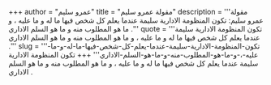 +++
author = "عمرو سليم"
title = "مقولة عمرو سليم"
description = '''مقولة عمرو سليم: تكون المنظومة الادارية سليمة عندما يعلم كل شخص فيها ما له و ما عليه ، و ما هو المطلوب منه و ما هو السلم الاداري .'''
quote = '''تكون المنظومة الادارية سليمة عندما يعلم كل شخص فيها ما له و ما عليه ، و ما هو المطلوب منه و ما هو السلم الاداري .'''
slug = '''تكون-المنظومة-الادارية-سليمة-عندما-يعلم-كل-شخص-فيها-ما-له-و-ما-عليه-،-و-ما-هو-المطلوب-منه-و-ما-هو-السلم-الاداري'''
+++
تكون المنظومة الادارية سليمة عندما يعلم كل شخص فيها ما له و ما عليه ، و ما هو المطلوب منه و ما هو السلم الاداري .
